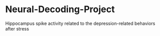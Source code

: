 # Neural-Decoding-Project
Hippocampus spike activity related to the depression-related behaviors after stress
